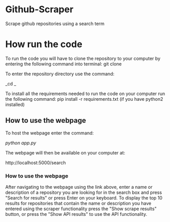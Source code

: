 # Github-Scraper
Scrape github repositories using a search term

<h1>How run the code</h1>
To run the code you will have to clone the repository to your computer by entering the following command into terminal:
git clone 

To enter the repository directory use the command:

_cd _

To install all the requirements needed to run the code on your computer run the following command:
pip install -r requirements.txt (if you have python2 installed)

<h2>How to use the webpage</h2>
To host the webpage enter the command:


_python app.py_

The webpage will then be available on your computer at:

http://localhost:5000/search

<h3>How to use the webpage</h3>
After navigating to the webpage using the link above, enter a name or description of a repository you are looking for in the search box and press "Search for results" or press Enter on your keyboard. To display the top 10 results for repositories that contain the name or description you have entered using the scraper functionality press the "Show scrape results" button, or press the "Show API results" to use the API functionality.
